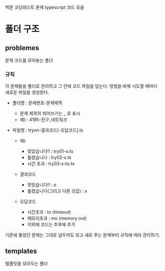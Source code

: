 백준 코딩테스트 문제 typescript 코드 모음

# 폴더 구조

## problemes

문제 코드를 모아놓는 폴더

### 규칙

각 문제들을 폴더로 관리하고 그 안에 코드 파일을 담는다.
방법을 바꿔 시도할 때마다 새로운 파일을 생성한다.

- 폴더명 : 문제번호-문제제목
  - 문제 제목의 띄어쓰기는 \_ 로 표시
  - 예) : 4195-친구\_네트워크
- 파일명 : trynn-결과코드[-오답코드].ts

  - 예)

    - 맞았습니다!! : try01-o.ts
    - 틀렸습니다 : try02-x.ts
    - 시간 초과 : try03-x-to.ts

  - 결과코드

    - 맞았습니다!! : o
    - 틀렸습니다(그리고 다른 오답) : x

  - 오답코드

    - 시간초과 : to (timeout)
    - 메모리초과 : mo (memory out)
    - 이외에 코드는 추후에 추가

기존에 풀었던 문제는 그대로 냅두어도 되고 새로 푸는 문제부터 규칙에 따라 관리하기.

## templates

템플릿을 모아두는 폴더
